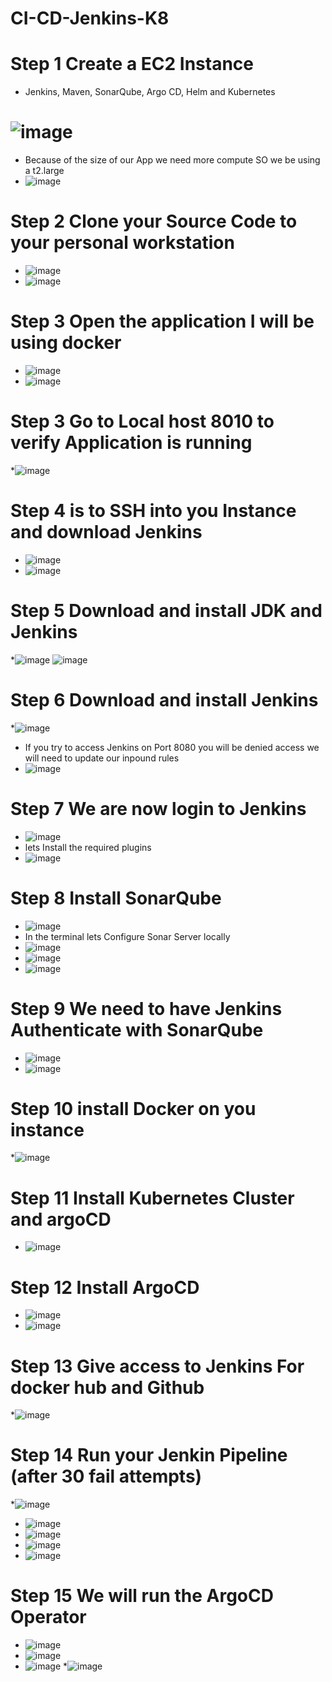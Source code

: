 # CI-CD-Jenkins-K8
# Step 1 Create a EC2 Instance 
* Jenkins, Maven, SonarQube, Argo CD, Helm and Kubernetes
# ![image](https://github.com/rogerbarrow/CI-CD-Jenkins-K8/assets/46138186/7ca8dfa3-fb8e-4552-a8c5-882e0c82f7fa)
 * Because of the size of our App we need more compute SO we be using a t2.large
 * ![image](https://github.com/rogerbarrow/CI-CD-Jenkins-K8/assets/46138186/6e0ec649-634a-49ec-9927-931e17b23504)
# Step 2 Clone your Source Code to your personal workstation
  * ![image](https://github.com/rogerbarrow/CI-CD-Jenkins-K8/assets/46138186/922f2eff-9bd4-4d9c-943e-b1a0b2d68d63)
  * ![image](https://github.com/rogerbarrow/CI-CD-Jenkins-K8/assets/46138186/cceeadd5-c19f-4f2c-ae17-1622263f6d61)
# Step 3 Open the application I will be using docker
* ![image](https://github.com/rogerbarrow/CI-CD-Jenkins-K8/assets/46138186/e753a2e7-70b3-4029-b095-1194d8004fb6)
* ![image](https://github.com/rogerbarrow/CI-CD-Jenkins-K8/assets/46138186/2b89bafb-38fd-4b0e-a213-6dfafac8dca9)
# Step 3 Go to Local host 8010 to verify Application is running
 *![image](https://github.com/rogerbarrow/CI-CD-Jenkins-K8/assets/46138186/cab6bb39-fdcf-4241-af38-5fc58b35dada)
# Step 4 is to SSH into you Instance and download Jenkins
 * ![image](https://github.com/rogerbarrow/CI-CD-Jenkins-K8/assets/46138186/c57bdcd3-c8e1-4875-b31d-2bac98550797)
 * ![image](https://github.com/rogerbarrow/CI-CD-Jenkins-K8/assets/46138186/271a65ed-159a-4ddf-9543-8dbb42474ef2)
# Step 5 Download and install JDK and Jenkins
 *![image](https://github.com/rogerbarrow/CI-CD-Jenkins-K8/assets/46138186/0e68a94d-b83e-4b6a-9027-914f7fabfd05)
 ![image](https://github.com/rogerbarrow/CI-CD-Jenkins-K8/assets/46138186/c7faeb31-a46e-45a5-9446-218f1345066c)
# Step 6 Download and install Jenkins
 *![image](https://github.com/rogerbarrow/CI-CD-Jenkins-K8/assets/46138186/2c1d2649-e296-4ad6-b0a5-3d891f18de24)
 * If you try to access Jenkins on Port 8080 you will be denied access we will need to update our inpound rules
 * ![image](https://github.com/rogerbarrow/CI-CD-Jenkins-K8/assets/46138186/8887aae5-2c05-4e7d-a121-ee0d13f874c0)
# Step 7 We are now login to Jenkins
* ![image](https://github.com/rogerbarrow/CI-CD-Jenkins-K8/assets/46138186/a4df2d7d-0179-4604-a73e-4461b46ca50d)
* lets Install the required plugins
* ![image](https://github.com/rogerbarrow/CI-CD-Jenkins-K8/assets/46138186/8d1786f5-0f85-4532-a551-b56295ad9ff7)
# Step 8 Install SonarQube
 * ![image](https://github.com/rogerbarrow/CI-CD-Jenkins-K8/assets/46138186/c088f652-533d-4e1f-b4b2-93978fe0b9da)
*  In the terminal lets Configure Sonar Server locally
*  ![image](https://github.com/rogerbarrow/CI-CD-Jenkins-K8/assets/46138186/a4ac83a9-50b8-46ff-a42b-848a3168ea57)
*  ![image](https://github.com/rogerbarrow/CI-CD-Jenkins-K8/assets/46138186/aa838bfb-bbd0-4834-8bb2-65eef06c64a6)
*  ![image](https://github.com/rogerbarrow/CI-CD-Jenkins-K8/assets/46138186/c8db7149-f422-430c-8217-358d49d0255d)
# Step 9 We need to have Jenkins Authenticate with SonarQube 
* ![image](https://github.com/rogerbarrow/CI-CD-Jenkins-K8/assets/46138186/7c1f7df6-c12f-481b-815b-b3b999059758)
* ![image](https://github.com/rogerbarrow/CI-CD-Jenkins-K8/assets/46138186/ee5573aa-41fb-4cb1-a45d-fe3fde6e6b11)
# Step 10 install Docker on you instance 
 *![image](https://github.com/rogerbarrow/CI-CD-Jenkins-K8/assets/46138186/01b527de-6cde-46a6-968d-f28e7e731b22)
# Step 11 Install Kubernetes Cluster and argoCD
 * ![image](https://github.com/rogerbarrow/CI-CD-Jenkins-K8/assets/46138186/6e1c4b9a-7d11-4935-9ab4-a4d1ec07b95c)

# Step 12 Install ArgoCD
* ![image](https://github.com/rogerbarrow/CI-CD-Jenkins-K8/assets/46138186/d4350b79-f9cc-4272-8d4e-583b08aced86)
* ![image](https://github.com/rogerbarrow/CI-CD-Jenkins-K8/assets/46138186/489a679b-ac4a-4e5f-8791-94a9a998c6be)
# Step 13 Give access to Jenkins For docker hub and Github
*![image](https://github.com/rogerbarrow/CI-CD-Jenkins-K8/assets/46138186/97670a53-01e9-44f6-91d2-d941aa6c32df)

# Step 14 Run your Jenkin Pipeline  (after 30 fail attempts)
 *![image](https://github.com/rogerbarrow/CI-CD-Jenkins-K8/assets/46138186/468f8bc0-88af-4e63-8c8a-7ecf099cf2ea)
 * ![image](https://github.com/rogerbarrow/CI-CD-Jenkins-K8/assets/46138186/ece4547d-37ed-439f-b546-b42bd3f46cd1)
 * ![image](https://github.com/rogerbarrow/CI-CD-Jenkins-K8/assets/46138186/41718e88-1ddc-4782-bdd8-a6e2c1262700)
* ![image](https://github.com/rogerbarrow/CI-CD-Jenkins-K8/assets/46138186/ac533095-1882-4c37-9835-a5cac760af2c)
* ![image](https://github.com/rogerbarrow/CI-CD-Jenkins-K8/assets/46138186/bb6c6d3f-9e08-42d9-b09d-f4cdbd2f885c)

# Step 15 We will run the ArgoCD Operator
* ![image](https://github.com/rogerbarrow/CI-CD-Jenkins-K8/assets/46138186/050b3c6d-2e65-44ec-b99d-1a04ec2b45e3)
* ![image](https://github.com/rogerbarrow/CI-CD-Jenkins-K8/assets/46138186/47d181ae-f529-4ef3-ada4-b8ff7bea1a0b)
* ![image](https://github.com/rogerbarrow/CI-CD-Jenkins-K8/assets/46138186/00bc669b-e10c-40f8-99fd-76603c18940a)
 *![image](https://github.com/rogerbarrow/CI-CD-Jenkins-K8/assets/46138186/0187829c-19fd-4255-bcd3-01d4bd46f144)














